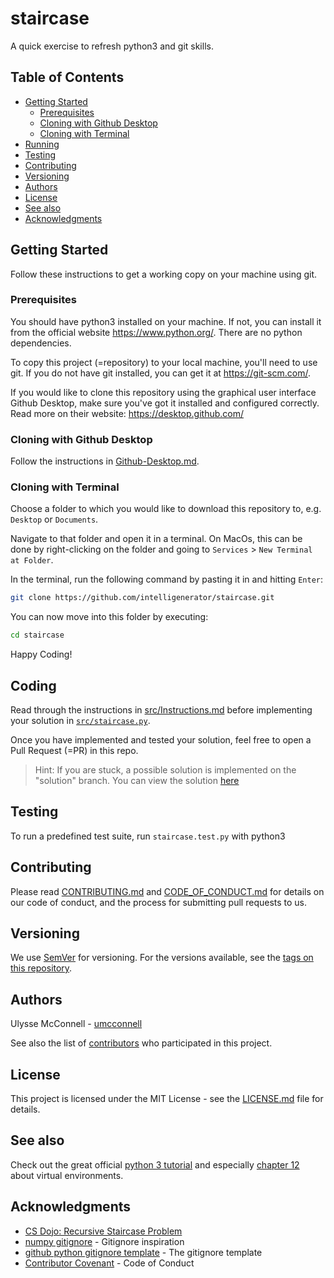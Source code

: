 # staircase

A quick exercise to refresh python3 and git skills.

## Table of Contents

-   [Getting Started](#getting-started)
    -   [Prerequisites](#prerequisites)
    -   [Cloning with Github Desktop](#cloning-with-github-desktop)
    -   [Cloning with Terminal](#cloning-with-terminal)
-   [Running](#running)
-   [Testing](#testing)
-   [Contributing](#contributing)
-   [Versioning](#versioning)
-   [Authors](#authors)
-   [License](#license)
-   [See also](#see-also)
-   [Acknowledgments](#acknowledgments)

## Getting Started

Follow these instructions to get a working copy on your machine using git.

### Prerequisites

You should have python3 installed on your machine. If not, you can install it
from the official website https://www.python.org/. There are no python
dependencies.

To copy this project (=repository) to your local machine, you'll need to use
git. If you do not have git installed, you can get it at https://git-scm.com/.

If you would like to clone this repository using the graphical user interface
Github Desktop, make sure you've got it installed and configured correctly.
Read more on their website: https://desktop.github.com/

### Cloning with Github Desktop

Follow the instructions in [Github-Desktop.md](./Github-Desktop.md).

### Cloning with Terminal

Choose a folder to which you would like to download this repository to, e.g.
`Desktop` or `Documents`.

Navigate to that folder and open it in a terminal. On MacOs, this can be done by
right-clicking on the folder and going to `Services` > `New Terminal at Folder`.

In the terminal, run the following command by pasting it in and hitting `Enter`:

```bash
git clone https://github.com/intelligenerator/staircase.git
```

You can now move into this folder by executing:

```bash
cd staircase
```

Happy Coding!

## Coding

Read through the instructions in [src/Instructions.md](src/Instructions.md)
before implementing your solution in [`src/staircase.py`](src/staircase.py).

Once you have implemented and tested your solution, feel free to open a
Pull Request (=PR) in this repo.

> Hint: If you are stuck, a possible solution is implemented on the "solution"
> branch. You can view the solution
> [here](https://github.com/intelligenerator/staircase/blob/solution/src/staircase.py)

## Testing

To run a predefined test suite, run `staircase.test.py` with python3

## Contributing

Please read [CONTRIBUTING.md](CONTRIBUTING.md) and
[CODE_OF_CONDUCT.md](CODE_OF_CONDUCT.md) for details on our code of conduct, and
the process for submitting pull requests to us.

## Versioning

We use [SemVer](http://semver.org/) for versioning. For the versions available,
see the [tags on this repository](https://github.com/umcconnell/python-boilerplate-repo/tags).

## Authors

Ulysse McConnell - [umcconnell](https://github.com/umcconnell/)

See also the list of
[contributors](https://github.com/umcconnell/python-boilerplate-repo/contributors)
who participated in this project.

## License

This project is licensed under the MIT License - see the
[LICENSE.md](LICENSE.md) file for details.

## See also

Check out the great official [python 3 tutorial](https://docs.python.org/3/tutorial)
and especially [chapter 12](https://docs.python.org/3/tutorial/venv.html) about
virtual environments.

## Acknowledgments

-   [CS Dojo: Recursive Staircase Problem](https://www.youtube.com/watch?v=5o-kdjv7FD0)
-   [numpy gitignore](https://github.com/numpy/numpy/blob/master/.gitignore) -
    Gitignore inspiration
-   [github python gitignore template](https://github.com/github/gitignore/blob/master/Python.gitignore) -
    The gitignore template
-   [Contributor Covenant](https://www.contributor-covenant.org/) - Code of Conduct
